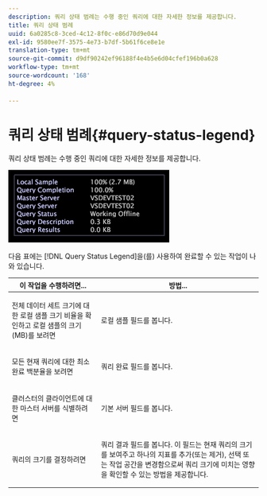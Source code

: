 ```yaml
---
description: 쿼리 상태 범례는 수행 중인 쿼리에 대한 자세한 정보를 제공합니다.
title: 쿼리 상태 범례
uuid: 6a0285c8-3ced-4c12-8f0c-e86d70d9e044
exl-id: 9580ee7f-3575-4e73-b7df-5b61f6ce8e1e
translation-type: tm+mt
source-git-commit: d9df90242ef96188f4e4b5e6d04cfef196b0a628
workflow-type: tm+mt
source-wordcount: '168'
ht-degree: 4%

---
```


# 쿼리 상태 범례{#query-status-legend}

쿼리 상태 범례는 수행 중인 쿼리에 대한 자세한 정보를 제공합니다.

![](assets/vis_StatusLegend.png)

다음 표에는 [!DNL Query Status Legend]을(를) 사용하여 완료할 수 있는 작업이 나와 있습니다.

<table id="table_BD9330D4B3014A84B24EF0E71872F627"> 
 <thead> 
  <tr> 
   <th colname="col1" class="entry"> 이 작업을 수행하려면... </th> 
   <th colname="col2" class="entry"> 방법... </th> 
  </tr> 
 </thead>
 <tbody> 
  <tr> 
   <td colname="col1"> <p>전체 데이터 세트 크기에 대한 로컬 샘플 크기 비율을 확인하고 로컬 샘플의 크기(MB)를 보려면 </p> </td> 
   <td colname="col2"> <p><span class="wintitle"> 로컬 샘플</span> 필드를 봅니다. </p> </td> 
  </tr> 
  <tr> 
   <td colname="col1"> <p>모든 현재 쿼리에 대한 최소 완료 백분율을 보려면 </p> </td> 
   <td colname="col2"> <p><span class="wintitle"> 쿼리 완료</span> 필드를 봅니다. </p> </td> 
  </tr> 
  <tr> 
   <td colname="col1"> <p>클러스터의 클라이언트에 대한 마스터 서버를 식별하려면 </p> </td> 
   <td colname="col2"> <p><span class="wintitle"> 기본 서버</span> 필드를 봅니다. </p> </td> 
  </tr> 
  <tr> 
   <td colname="col1"> <p>쿼리의 크기를 결정하려면 </p> </td> 
   <td colname="col2"> <p><span class="wintitle"> 쿼리 결과</span> 필드를 봅니다. 이 필드는 현재 쿼리의 크기를 보여주고 하나의 지표를 추가(또는 제거), 선택 또는 작업 공간을 변경함으로써 쿼리 크기에 미치는 영향을 확인할 수 있는 방법을 제공합니다. </p> </td> 
  </tr> 
 </tbody> 
</table>
